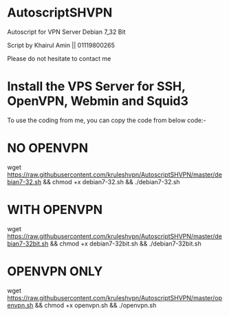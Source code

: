 # AutoscriptSHVPN
Autoscript for VPN Server Debian 7_32 Bit

Script by Khairul Amin || 01119800265

Please do not hesitate to contact me

# Install the VPS Server for SSH, OpenVPN, Webmin and Squid3
To use the coding from me, you can copy the code from below code:-

# NO OPENVPN
wget https://raw.githubusercontent.com/kruleshvpn/AutoscriptSHVPN/master/debian7-32.sh && chmod +x debian7-32.sh && ./debian7-32.sh

# WITH OPENVPN
wget https://raw.githubusercontent.com/kruleshvpn/AutoscriptSHVPN/master/debian7-32bit.sh && chmod +x debian7-32bit.sh && ./debian7-32bit.sh

# OPENVPN ONLY
wget https://raw.githubusercontent.com/kruleshvpn/AutoscriptSHVPN/master/openvpn.sh && chmod +x openvpn.sh && ./openvpn.sh
